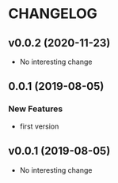 # CHANGELOG

## v0.0.2 (2020-11-23)

- No interesting change

## 0.0.1 (2019-08-05)

### New Features

- first version

## v0.0.1 (2019-08-05)

- No interesting change



